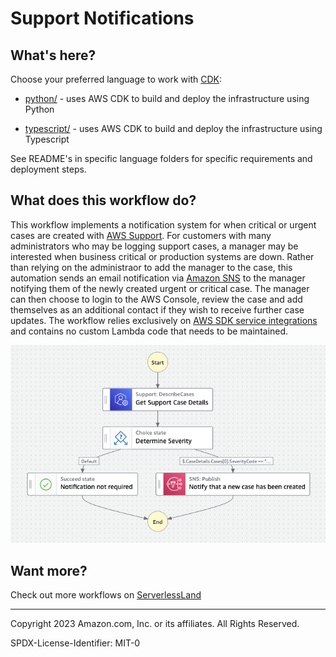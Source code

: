 # Support Notifications

## What's here?

Choose your preferred language to work with [CDK](https://aws.amazon.com/cdk/):

* [python/](python/) - uses AWS CDK to build and deploy the infrastructure using Python

* [typescript/](typescript/) - uses AWS CDK to build and deploy the infrastructure using Typescript

See README's in specific language folders for specific requirements and deployment steps.

## What does this workflow do?

This workflow implements a notification system for when critical or urgent cases are created with [AWS Support](https://aws.amazon.com/premiumsupport/). For customers with many administrators who may be logging support cases, a manager may be interested when business critical or production systems are down. Rather than relying on the administraor to add the manager to the case, this automation sends an email notification via [Amazon SNS](https://aws.amazon.com/sns/) to the manager notifying them of the newly created urgent or critical case. The manager can then choose to login to the AWS Console, review the case and add themselves as an additional contact if they wish to receive further case updates. The workflow relies exclusively on [AWS SDK service integrations](https://docs.aws.amazon.com/step-functions/latest/dg/supported-services-awssdk.html) and contains no custom Lambda code that needs to be maintained.

![image](./python/resources/statemachine.png)

## Want more?

Check out more workflows on [ServerlessLand](https://serverlessland.com/workflows)

----
Copyright 2023 Amazon.com, Inc. or its affiliates. All Rights Reserved.

SPDX-License-Identifier: MIT-0
